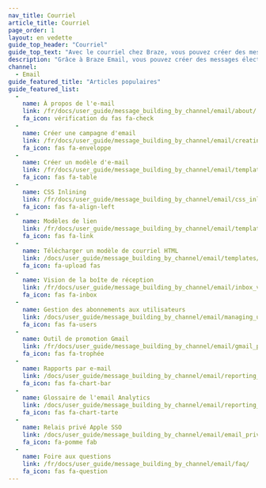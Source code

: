 ```yaml
---
nav_title: Courriel
article_title: Courriel
page_order: 1
layout: en vedette
guide_top_header: "Courriel"
guide_top_text: "Avec le courriel chez Braze, vous pouvez créer des messages de courriel entièrement personnalisés et personnalisés dans les campagnes ou Canvas qui attireront l'attention de votre utilisateur rapidement. Consultez les articles ci-dessous pour en savoir plus."
description: "Grâce à Braze Email, vous pouvez créer des messages électroniques personnalisés et personnalisés dans les campagnes ou Canvas qui attireront l'attention de votre utilisateur rapidement. Consultez les articles ci-dessous pour en savoir plus."
channel:
  - Email
guide_featured_title: "Articles populaires"
guide_featured_list:
  - 
    name: À propos de l'e-mail
    link: /fr/docs/user_guide/message_building_by_channel/email/about/
    fa_icon: vérification du fas fa-check
  - 
    name: Créer une campagne d'email
    link: /fr/docs/user_guide/message_building_by_channel/email/creating_an_email_campaign/
    fa_icon: fas fa-enveloppe
  - 
    name: Créer un modèle d'e-mail
    link: /fr/docs/user_guide/message_building_by_channel/email/templates/email_template/
    fa_icon: fas fa-table
  - 
    name: CSS Inlining
    link: /fr/docs/user_guide/message_building_by_channel/email/css_inline/
    fa_icon: fas fa-align-left
  - 
    name: Modèles de lien
    link: /fr/docs/user_guide/message_building_by_channel/email/templates/link_template/
    fa_icon: fas fa-link
  - 
    name: Télécharger un modèle de courriel HTML
    link: /docs/user_guide/message_building_by_channel/email/templates/html_email_template/
    fa_icon: fa-upload fas
  - 
    name: Vision de la boîte de réception
    link: /fr/docs/user_guide/message_building_by_channel/email/inbox_vision/
    fa_icon: fas fa-inbox
  - 
    name: Gestion des abonnements aux utilisateurs
    link: /docs/user_guide/message_building_by_channel/email/managing_user_subscriptions/
    fa_icon: fas fa-users
  - 
    name: Outil de promotion Gmail
    link: /fr/docs/user_guide/message_building_by_channel/email/gmail_promotions_tab/
    fa_icon: fas fa-trophée
  - 
    name: Rapports par e-mail
    link: /docs/user_guide/message_building_by_channel/email/reporting_and_analytics/email_reporting/
    fa_icon: fas fa-chart-bar
  - 
    name: Glossaire de l'email Analytics
    link: /docs/user_guide/message_building_by_channel/email/reporting_and_analytics/analytics_glossary/
    fa_icon: fas fa-chart-tarte
  - 
    name: Relais privé Apple SSO
    link: /docs/user_guide/message_building_by_channel/email/email_private_relay_apple_sso/
    fa_icon: fa-pomme fab
  - 
    name: Foire aux questions
    link: /fr/docs/user_guide/message_building_by_channel/email/faq/
    fa_icon: fas fa-question
---
```


<br><br>
